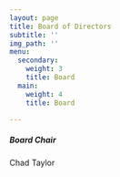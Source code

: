 ```yaml
---
layout: page
title: Board of Directors
subtitle: ''
img_path: ''
menu:
  secondary:
    weight: 3
    title: Board
  main:
    weight: 4
    title: Board

---
```

##### Board Chair

Chad Taylor